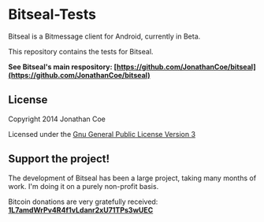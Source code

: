Bitseal-Tests
=============

Bitseal is a Bitmessage client for Android, currently in Beta. 

This repository contains the tests for Bitseal.  

**See Bitseal's main respository: [https://github.com/JonathanCoe/bitseal](https://github.com/JonathanCoe/bitseal)**


License
---------------
Copyright 2014 Jonathan Coe

Licensed under the [Gnu General Public License Version 3](https://www.gnu.org/licenses/gpl-3.0.html)


Support the project!
---------------
The development of Bitseal has been a large project, taking many months of work. I'm doing it on a purely non-profit basis. 

Bitcoin donations are very gratefully received: 
[**1L7amdWrPv4R4f1vLdanr2xU71TPs3wUEC**](https://www.blocktrail.com/address/1L7amdWrPv4R4f1vLdanr2xU71TPs3wUEC)
